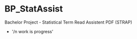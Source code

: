 # BP_StatAssist
Bachelor Project - Statistical Term Read Assistent PDF (STRAP)
+ '/n work is progress'
